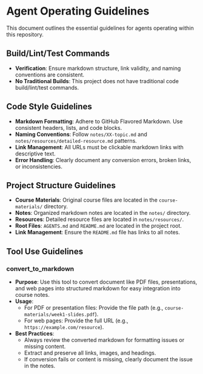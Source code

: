 # Agent Operating Guidelines

This document outlines the essential guidelines for agents operating within this repository.

## Build/Lint/Test Commands
- **Verification**: Ensure markdown structure, link validity, and naming conventions are consistent.
- **No Traditional Builds**: This project does not have traditional code build/lint/test commands.

## Code Style Guidelines
- **Markdown Formatting**: Adhere to GitHub Flavored Markdown. Use consistent headers, lists, and code blocks.
- **Naming Conventions**: Follow `notes/XX-topic.md` and `notes/resources/detailed-resource.md` patterns.
- **Link Management**: All URLs must be clickable markdown links with descriptive text.
- **Error Handling**: Clearly document any conversion errors, broken links, or inconsistencies.

## Project Structure Guidelines
- **Course Materials**: Original course files are located in the `course-materials/` directory.
- **Notes**: Organized markdown notes are located in the `notes/` directory.
- **Resources**: Detailed resource files are located in `notes/resources/`.
- **Root Files**: `AGENTS.md` and `README.md` are located in the project root.
- **Link Management**: Ensure the `README.md` file has links to all notes.

## Tool Use Guidelines
### convert_to_markdown
- **Purpose**: Use this tool to convert document like PDF files, presentations, and web pages into structured markdown for easy integration into course notes.
- **Usage**:
  - For PDF or presentation files: Provide the file path (e.g., `course-materials/week1-slides.pdf`).
  - For web pages: Provide the full URL (e.g., `https://example.com/resource`).
- **Best Practices**:
  - Always review the converted markdown for formatting issues or missing content.
  - Extract and preserve all links, images, and headings.
  - If conversion fails or content is missing, clearly document the issue in the notes.
